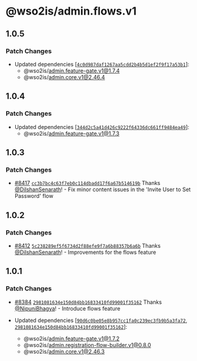 # @wso2is/admin.flows.v1

## 1.0.5

### Patch Changes

- Updated dependencies [[`4c0d987daf1267aa5cdd2b4b5d1ef2f9f17a53b1`](https://github.com/wso2/identity-apps/commit/4c0d987daf1267aa5cdd2b4b5d1ef2f9f17a53b1)]:
  - @wso2is/admin.feature-gate.v1@1.7.4
  - @wso2is/admin.core.v1@2.46.4

## 1.0.4

### Patch Changes

- Updated dependencies [[`344d2c5a41d426c9222f64336dc661ff9484ea49`](https://github.com/wso2/identity-apps/commit/344d2c5a41d426c9222f64336dc661ff9484ea49)]:
  - @wso2is/admin.feature-gate.v1@1.7.3

## 1.0.3

### Patch Changes

- [#8417](https://github.com/wso2/identity-apps/pull/8417) [`cc3b7bc4c63f7eb0c114dbadd17f6a67b514619b`](https://github.com/wso2/identity-apps/commit/cc3b7bc4c63f7eb0c114dbadd17f6a67b514619b) Thanks [@DilshanSenarath](https://github.com/DilshanSenarath)! - Fix minor content issues in the 'Invite User to Set Password' flow

## 1.0.2

### Patch Changes

- [#8412](https://github.com/wso2/identity-apps/pull/8412) [`5c238289ef5f6734d2f88efe9f7a6b88357b6a6b`](https://github.com/wso2/identity-apps/commit/5c238289ef5f6734d2f88efe9f7a6b88357b6a6b) Thanks [@DilshanSenarath](https://github.com/DilshanSenarath)! - Improvements for the flows feature

## 1.0.1

### Patch Changes

- [#8384](https://github.com/wso2/identity-apps/pull/8384) [`2981081634e150d84bb16833410fd99001f35162`](https://github.com/wso2/identity-apps/commit/2981081634e150d84bb16833410fd99001f35162) Thanks [@NipuniBhagya](https://github.com/NipuniBhagya)! - Introduce flows feature

- Updated dependencies [[`90d6c0be05e8b957cc1fa0c239ec3fb9b5a3fa72`](https://github.com/wso2/identity-apps/commit/90d6c0be05e8b957cc1fa0c239ec3fb9b5a3fa72), [`2981081634e150d84bb16833410fd99001f35162`](https://github.com/wso2/identity-apps/commit/2981081634e150d84bb16833410fd99001f35162)]:
  - @wso2is/admin.feature-gate.v1@1.7.2
  - @wso2is/admin.registration-flow-builder.v1@0.8.0
  - @wso2is/admin.core.v1@2.46.3
